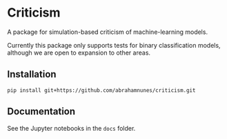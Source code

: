 # Criticism
A package for simulation-based criticism of machine-learning models.

Currently this package only supports tests for binary classification models, although we are open to expansion to other areas.

## Installation
```
pip install git+https://github.com/abrahamnunes/criticism.git
```

## Documentation

See the Jupyter notebooks in the `docs` folder.
